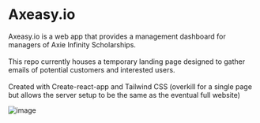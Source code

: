 # Axeasy.io

Axeasy.io is a web app that provides a management dashboard for managers of Axie Infinity Scholarships.
<br><br>
This repo currently houses a temporary landing page designed to gather emails of potential customers and interested users.
<br><br>
Created with Create-react-app and Tailwind CSS (overkill for a single page but allows the server setup to be the same as the eventual full website)

![image](https://user-images.githubusercontent.com/20173930/132094417-7440fee0-2ffc-453f-9213-b73c9502792d.png)
